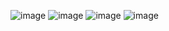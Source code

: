 

![image](https://github.com/gauravxlokhande/AllAbout-MuleSoft/assets/119065314/fbe1396b-e162-4446-81a8-b0535736d239)
![image](https://github.com/gauravxlokhande/AllAbout-MuleSoft/assets/119065314/459e38a3-8dfe-4caa-a8f0-8c101e65bced)
![image](https://github.com/gauravxlokhande/AllAbout-MuleSoft/assets/119065314/366a6387-7719-47ac-8c23-e013e3a72baa)
![image](https://github.com/gauravxlokhande/AllAbout-MuleSoft/assets/119065314/ddeb77e5-3a5b-426a-a016-61816bc832ea)
